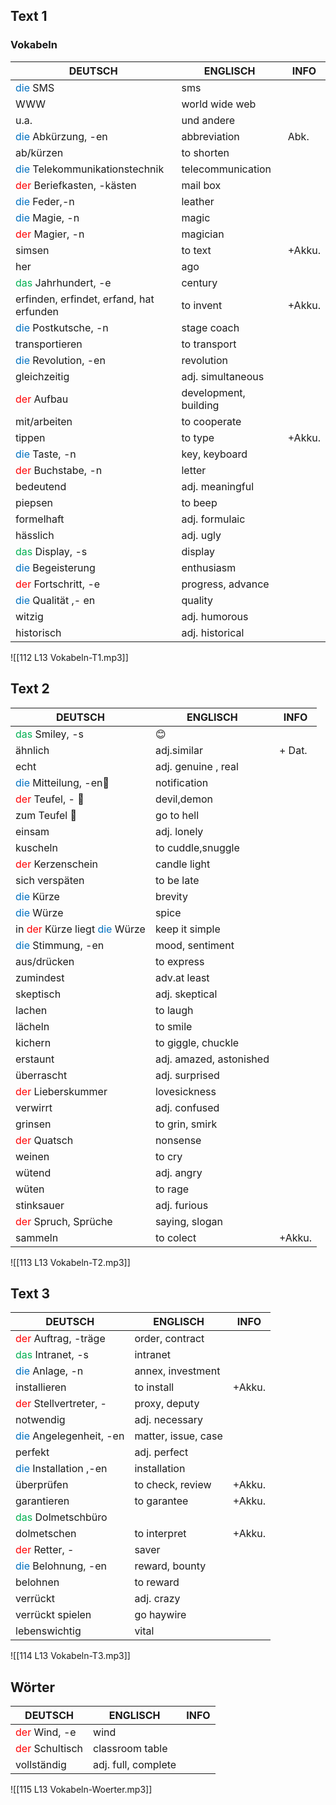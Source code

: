 ## Text 1

### Vokabeln

| DEUTSCH                                  | ENGLISCH              | INFO   |
| ---------------------------------------- | --------------------- | ------ |
| <font color="#0070c0">die </font> SMS                                  | sms                   |        |
| WWW                                      | world wide web        |        |
| u.a.                                     | und andere            |        |
| <font color="#0070c0">die </font> Abkürzung, -en                       | abbreviation          | Abk.   |
| ab/kürzen                                | to shorten            |        |
| <font color="#0070c0">die </font> Telekommunikationstechnik            | telecommunication     |        |
| <font color="#ff0000">der</font> Beriefkasten, -kästen                | mail box              |        |
| <font color="#0070c0">die </font> Feder,-n                             | leather               |        |
| <font color="#0070c0">die </font> Magie, -n                            | magic                 |        |
| <font color="#ff0000">der</font> Magier, -n                           | magician              |        |
| simsen                                   | to text               | +Akku. |
| her                                      | ago                   |        |
| <font color="#00b050">das</font> Jahrhundert, -e                      | century               |        |
| erfinden, erfindet, erfand, hat erfunden | to invent             | +Akku. |
| <font color="#0070c0">die </font> Postkutsche, -n                      | stage coach           |        |
| transportieren                           | to transport          |        |
| <font color="#0070c0">die </font> Revolution, -en                      | revolution            |        |
| gleichzeitig                             | adj. simultaneous     |        |
| <font color="#ff0000">der</font> Aufbau                               | development, building |        |
| mit/arbeiten                             | to cooperate          |        |
| tippen                                   | to type               | +Akku. |
| <font color="#0070c0">die </font> Taste, -n                            | key, keyboard         |        |
| <font color="#ff0000">der</font> Buchstabe, -n                        | letter                |        |
| bedeutend                                | adj. meaningful       |        |
| piepsen                                  | to beep               |        |
| formelhaft                               | adj. formulaic        |        |
| hässlich                                 | adj. ugly             |        |
| <font color="#00b050">das</font> Display, -s                          | display               |        |
| <font color="#0070c0">die </font> Begeisterung                         | enthusiasm            |        |
| <font color="#ff0000">der</font> Fortschritt, -e                      | progress, advance     |        |
| <font color="#0070c0">die </font> Qualität ,- en                       | quality               |        |
| witzig                                   | adj. humorous         |        |
| historisch                               | adj. historical       |        |

![[112 L13 Vokabeln-T1.mp3]]


## Text 2

| DEUTSCH                      | ENGLISCH                | INFO   |
| ---------------------------- | ----------------------- | ------ |
| <font color="#00b050">das</font> Smiley, -s               | 😊                      |        |
| ähnlich                      | adj.similar             | + Dat. |
| echt                         | adj. genuine , real     |        |
| <font color="#0070c0">die </font> Mitteilung, -en📢        | notification            |        |
| <font color="#ff0000">der</font> Teufel, - 👿             | devil,demon             |        |
| zum Teufel 👿                | go to hell              |        |
| einsam                       | adj. lonely             |        |
| kuscheln                     | to cuddle,snuggle       |        |
| <font color="#ff0000">der</font> Kerzenschein             | candle light            |        |
| sich verspäten               | to be late              |        |
| <font color="#0070c0">die </font> Kürze                    | brevity                 |        |
| <font color="#0070c0">die </font> Würze                    | spice                   |        |
| in <font color="#ff0000">der</font> Kürze liegt <font color="#0070c0">die </font> Würze | keep it simple          |        |
| <font color="#0070c0">die </font> Stimmung, -en            | mood, sentiment         |        |
| aus/drücken                  | to express              |        |
| zumindest                    | adv.at least            |        |
| skeptisch                    | adj. skeptical          |        |
| lachen                       | to laugh                |        |
| lächeln                      | to smile                |        |
| kichern                      | to giggle, chuckle      |        |
| erstaunt                     | adj. amazed, astonished |        |
| überrascht                   | adj. surprised          |        |
| <font color="#ff0000">der</font> Lieberskummer            | lovesickness            |        |
| verwirrt                     | adj. confused           |        |
| grinsen                      | to grin, smirk          |        |
| <font color="#ff0000">der</font> Quatsch                  | nonsense                |        |
| weinen                       | to cry                  |        |
| wütend                       | adj. angry              |        |
| wüten                        | to rage                 |        |
| stinksauer                   | adj. furious            |        |
| <font color="#ff0000">der</font> Spruch, Sprüche          | saying, slogan          |        |
| sammeln                      | to colect               | +Akku. |

![[113 L13 Vokabeln-T2.mp3]]


## Text 3

| DEUTSCH                | ENGLISCH            | INFO   |
| ---------------------- | ------------------- | ------ |
| <font color="#ff0000">der</font> Auftrag, -träge    | order, contract     |        |
| <font color="#00b050">das</font> Intranet, -s       | intranet            |        |
| <font color="#0070c0">die </font> Anlage, -n         | annex, investment   |        |
| installieren           | to install          | +Akku. |
| <font color="#ff0000">der</font> Stellvertreter, -  | proxy, deputy       |        |
| notwendig              | adj. necessary      |        |
| <font color="#0070c0">die </font> Angelegenheit, -en | matter, issue, case |        |
| perfekt                | adj. perfect        |        |
| <font color="#0070c0">die </font> Installation ,-en  | installation        |        |
| überprüfen             | to check, review    | +Akku. |
| garantieren            | to garantee         | +Akku. |
| <font color="#00b050">das</font> Dolmetschbüro      |                     |        |
| dolmetschen            | to interpret        | +Akku. |
| <font color="#ff0000">der</font> Retter, -          | saver               |        |
| <font color="#0070c0">die </font> Belohnung, -en     | reward, bounty      |        |
| belohnen               | to reward           |        |
| verrückt               | adj. crazy          |        |
| verrückt spielen       | go haywire          |        |
| lebenswichtig          | vital               |        |


![[114 L13 Vokabeln-T3.mp3]]


## Wörter

| DEUTSCH        | ENGLISCH            | INFO |
| -------------- | ------------------- | ---- |
| <font color="#ff0000">der</font> Wind, -e   | wind                |      |
| <font color="#ff0000">der</font> Schultisch | classroom table     |      |
| vollständig    | adj. full, complete |      |



![[115 L13 Vokabeln-Woerter.mp3]]